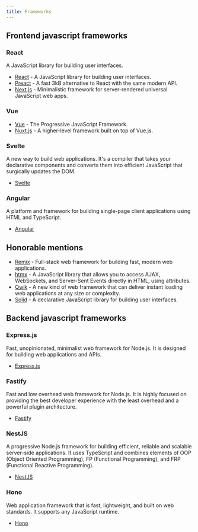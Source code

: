 ```yaml
---
title: Frameworks
---
```


## Frontend javascript frameworks

### React

A JavaScript library for building user interfaces.

- [React](https://reactjs.org/) - A JavaScript library for building user interfaces.
- [Preact](https://preactjs.com/) - A fast 3kB alternative to React with the same modern API.
- [Next.js](https://nextjs.org/) - Minimalistic framework for server-rendered universal JavaScript web apps.

### Vue

- [Vue](https://vuejs.org/) - The Progressive JavaScript Framework.
- [Nuxt.js](https://nuxtjs.org/) - A higher-level framework built on top of Vue.js.

### Svelte

A new way to build web applications. It's a compiler that takes your declarative components and converts them into
efficient JavaScript that surgically updates the DOM.

- [Svelte](https://github.com/sveltejs/svelte)

### Angular

A platform and framework for building single-page client applications using HTML and TypeScript.

- [Angular](https://angular.io/)

## Honorable mentions

- [Remix](https://remix.run/) - Full-stack web framework for building fast, modern web applications.
- [htmx](https://htmx.org/) - A JavaScript library that allows you to access AJAX, WebSockets, and Server-Sent Events
  directly in HTML, using attributes.
- [Qwik](https://qwik.dev/) - A new kind of web framework that can deliver instant loading web applications at any size
  or complexity.
- [Solid](https://www.solidjs.com/) - A declarative JavaScript library for building user interfaces.

## Backend javascript frameworks

### Express.js

Fast, unopinionated, minimalist web framework for Node.js. It is designed for building web applications and APIs.

- [Express.js](https://expressjs.com/)

### Fastify

Fast and low overhead web framework for Node.js. It is highly focused on providing the best developer experience with
the least overhead and a powerful plugin architecture.

- [Fastify](https://www.fastify.io/)

### NestJS

A progressive Node.js framework for building efficient, reliable and scalable server-side applications. It uses
TypeScript and combines elements of OOP (Object Oriented Programming), FP (Functional Programming), and FRP (Functional
Reactive Programming).

- [NestJS](https://nestjs.com/)

### Hono

Web application framework that is fast, lightweight, and built on web standards. It supports any JavaScript runtime.

- [Hono](https://hono.dev/)
